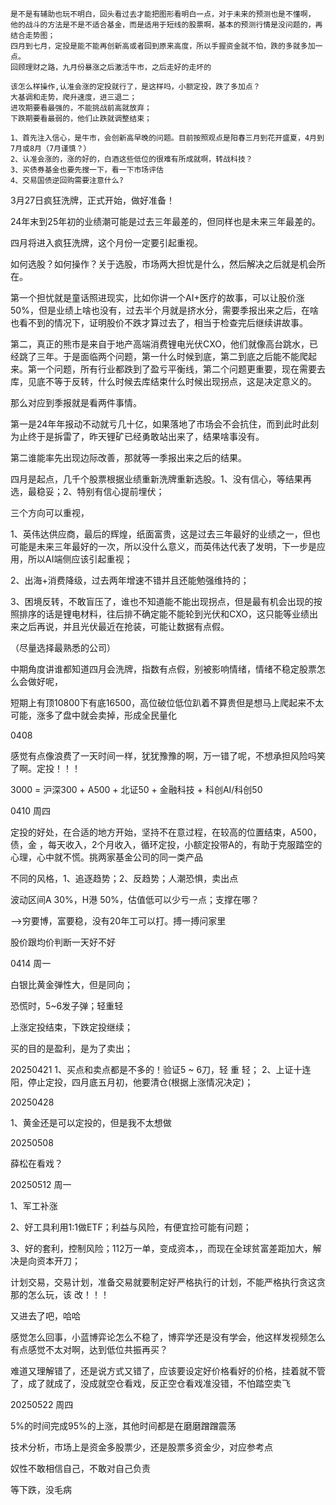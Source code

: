 ```text
是不是有辅助也玩不明白，回头看过去才能把图形看明白一点，对于未来的预测也是不懂啊，
他的战斗的方法是不是不适合基金，而是适用于短线的股票啊，基本的预测行情是没问题的，再结合走势图；
四月到七月，定投是能不能再创新高或者回到原来高度，所以手握资金就不怕，跌的多就多加一点。
回顾理财之路，九月份暴涨之后激活牛市，之后走好的走坏的

该怎么样操作,认准会涨的定投就行了，是这样吗，小额定投，跌了多加点？
大基调和走势，爬升速度，进三退二；
进攻期要看最强的，不能挑战前高就放弃；
下跌期要看最弱的，他们止跌就调整结束；

1、首先注入信心，是牛市，会创新高早晚的问题。目前按照观点是阳春三月到花开盛夏，4月到7月或8月（7月谨慎？）
2、认准会涨的，涨的好的，白酒这些低位的很难有所成就啊，转战科技？
3、买债券基金也要先搜一下，看一下市场评估
4、交易国债逆回购需要注意什么?
```

3月27日疯狂洗牌，正式开始，做好准备！

24年末到25年初的业绩潮可能是过去三年最差的，但同样也是未来三年最差的。

四月将进入疯狂洗牌，这个月份一定要引起重视。

如何选股？如何操作？关于选股，市场两大担忧是什么，然后解决之后就是机会所在。

第一个担忧就是童话照进现实，比如你讲一个AI+医疗的故事，可以让股价涨50%，但是业绩上啥也没有，过去半个月就是挤水分，需要季报出来之后，在啥也看不到的情况下，证明股价不跌才算过去了，相当于检查完后继续讲故事。

第二，真正的熊市是来自于地产高端消费锂电光伏CXO，他们就像高台跳水，已经跳了三年。于是面临两个问题，第一什么时候到底，第二到底之后能不能爬起来。第一个问题，所有行业都跌到了盈亏平衡线，第二个问题更重要，现在需要去库，见底不等于反转，什么时候去库结束什么时候出现拐点，这是决定意义的。

那么对应到季报就是看两件事情。

第一是24年年报动不动就亏几十亿，如果落地了市场会不会抗住，而到此时此刻为止终于是拆雷了，昨天锂矿已经勇敢站出来了，结果啥事没有。

第二谁能率先出现边际改善，那就等一季报出来之后的结果。

四月是起点，几千个股票根据业绩重新洗牌重新选股。1、没有信心，等结果再选，最稳妥；2、特别有信心提前埋伏；

三个方向可以重视，

1、英伟达供应商，最后的辉煌，纸面富贵，这是过去三年最好的业绩之一，但也可能是未来三年最好的一次，所以没什么意义，而英伟达代表了发明，下一步是应用，所以AI端侧应该引起重视；

2、出海+消费降级，过去两年增速不错并且还能勉强维持的；

3、困境反转，不敢盲压了，谁也不知道能不能出现拐点，但是最有机会出现的按照排序的话是锂电材料，往后排不确定能不能轮到光伏和CXO，这只能等业绩出来之后再说，并且光伏最近在抢装，可能让数据有点假。

（尽量选择最熟悉的公司）

中期角度讲谁都知道四月会洗牌，指数有点假，别被影响情绪，情绪不稳定股票怎么会做好呢，

短期上有顶10800下有底16500，高位破位低位趴着不算贵但是想马上爬起来不太可能，涨多了盘中就会卖掉，形成全民量化

0408

感觉有点像浪费了一天时间一样，犹犹豫豫的啊，万一错了呢，不想承担风险吗笑了啊。定投！！！

3000 = 沪深300 + A500 + 北证50 + 金融科技 + 科创AI/科创50



0410 周四

定投的好处，在合适的地方开始，坚持不在意过程，在较高的位置结束，A500，债，金 ，每天收入，2个月收入，循环定投，小额定投带A的，有助于克服踏空的心理，心中就不慌。挑两家基金公司的同一类产品

不同的风格，1、追逐趋势；2、反趋势；人潮恐惧，卖出点

波动区间A 30%，H港 50%，估值低可以少亏一点；支撑在哪？

——>穷要博，富要稳，没有20年工可以打。搏一搏问家里

股价跟均价判断一天好不好

0414 周一

白银比黄金弹性大，但是同向；

恐慌时，5~6发子弹；轻重轻

上涨定投结束，下跌定投继续；

买的目的是盈利，是为了卖出；

20250421
1、买点和卖点都是不多的！验证5 ~ 6刀，轻 重 轻；
2、上证十连阳，停止定投，四月底五月初，他要清仓(根据上涨情况决定)；

20250428

1、黄金还是可以定投的，但是我不太想做

20250508

薛松在看戏？

20250512 周一

1、军工补涨

2、好工具利用1:1做ETF；利益与风险，有便宜捡可能有问题；

3、好的套利，控制风险；112万一单，变成资本，，而现在全球贫富差距加大，解决是向资本开刀；



计划交易，交易计划，准备交易就要制定好严格执行的计划，不能严格执行贪这贪那的怎么玩，该 改！！！

又进去了吧，哈哈

感觉怎么回事，小蓝博弈论怎么不稳了，博弈学还是没有学会，他这样发视频怎么有点感觉不太对啊，达到低位共振再买？

难道又理解错了，还是说方式又错了，应该要设定好价格看好的价格，挂着就不管了，成了就成了，没成就空仓看戏，反正空仓看戏准没错，不怕踏空卖飞



20250522 周四

5%的时间完成95%的上涨，其他时间都是在磨磨蹭蹭震荡

技术分析，市场上是资金多股票少，还是股票多资金少，对应参考点

奴性不敢相信自己，不敢对自己负责

等下跌，没毛病

